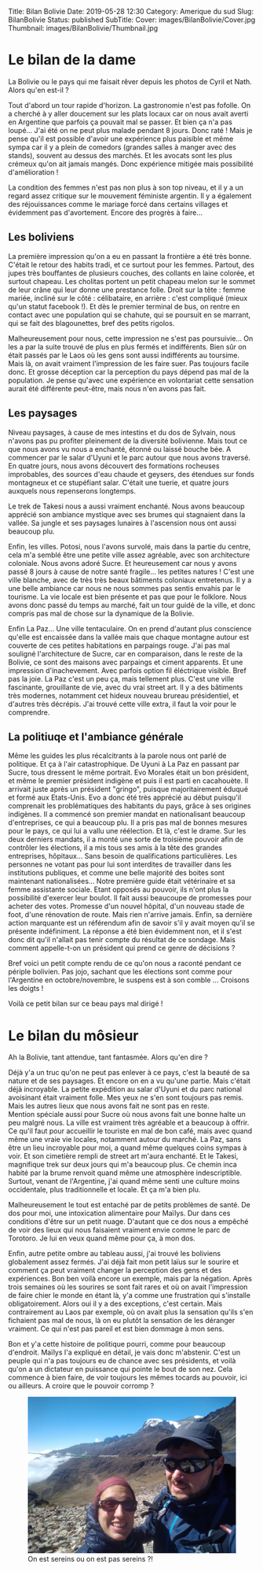 Title: Bilan Bolivie
Date: 2019-05-28 12:30
Category: Amerique du sud
Slug: BilanBolivie
Status: published
SubTitle: 
Cover: images/BilanBolivie/Cover.jpg
Thumbnail: images/BilanBolivie/Thumbnail.jpg

# Le bilan de la dame

La Bolivie ou le pays qui me faisait rêver depuis les photos de Cyril et Nath. Alors qu'en est-il ?

Tout d'abord un tour rapide d'horizon. La gastronomie n'est pas fofolle. On a cherché à y aller doucement sur les plats locaux car on nous avait averti en Argentine que parfois ça pouvait mal se passer. Et bien ça n'a pas loupé... J'ai été on ne peut plus malade pendant 8 jours. Donc raté ! Mais je pense qu'il est possible d'avoir une expérience plus paisible et même sympa car il y a plein de comedors (grandes salles à manger avec des stands), souvent au dessus des marchés. Et les avocats sont les plus crémeux qu'on ait jamais mangés. Donc expérience mitigée mais possibilité d'amélioration ! 

La condition des femmes n'est pas non plus à son top niveau, et il y a un regard assez critique sur le mouvement féministe argentin. Il y a également des réjouissances comme le mariage forcé dans certains villages et évidemment pas d'avortement. Encore des progrès à faire...

## Les boliviens 

La première impression qu'on a eu en passant la frontière a été très bonne. C'était le retour des habits tradi, et ce surtout pour les femmes. Partout, des jupes très bouffantes de plusieurs couches, des collants en laine colorée, et surtout chapeau. Les cholitas portent un petit chapeau melon sur le sommet de leur crâne qui leur donne une prestance folle. Droit sur la tête : femme mariée, incliné sur le côté : célibataire, en arrière : c'est compliqué (mieux qu'un statut facebook !). Et dès le premier terminal de bus, on rentre en contact avec une population qui se chahute, qui se poursuit en se marrant, qui se fait des blagounettes, bref des petits rigolos. 

Malheureusement pour nous, cette impression ne s'est pas poursuivie... On les a par la suite trouvé de plus en plus fermés et indifférents. Bien sûr on était passés par le Laos où les gens sont aussi indifférents au toursime. Mais là, on avait vraiment l'impression de les faire suer. Pas toujours facile donc. Et grosse déception car la perception du pays dépend pas mal de la population. Je pense qu'avec une expérience en volontariat cette sensation aurait été différente peut-être, mais nous n'en avons pas fait.

## Les paysages

Niveau paysages, à cause de mes intestins et du dos de Sylvain, nous n'avons pas pu profiter pleinement de la diversité bolivienne. Mais tout ce que nous avons vu nous a enchanté, étonné ou laissé bouche bée. A commencer par le salar d'Uyuni et le parc autour que nous avons traversé. En quatre jours, nous avons découvert des formations rocheuses improbables, des sources d'eau chaude et geysers, des étendues sur fonds montagneux et ce stupéfiant salar. C'était une tuerie, et quatre jours auxquels nous repenserons longtemps. 

Le trek de Takesi nous a aussi vraiment enchanté. Nous avons beaucoup apprécié son ambiance mystique avec ses brumes qui stagnaient dans la vallée. Sa jungle et ses paysages lunaires à l'ascension nous ont aussi beaucoup plu. 

Enfin, les villes. Potosi, nous l'avons survolé, mais dans la partie du centre, cela m'a semblé être une petite ville assez agréable, avec son architecture coloniale. Nous avons adoré Sucre. Et heureusement car nous y avons passé 8 jours à cause de notre santé fragile... les petites natures ! C'est une ville blanche, avec de très très beaux bâtiments coloniaux entretenus. Il y a une belle ambiance car nous ne nous sommes pas sentis envahis par le tourisme. La vie locale est bien présente et pas que pour le folklore. Nous avons donc passé du temps au marché, fait un tour guidé de la ville, et donc compris pas mal de chose sur la dynamique de la Bolivie.

Enfin La Paz... Une ville tentaculaire. On en prend d'autant plus conscience qu'elle est encaissée dans la vallée mais que chaque montagne autour est couverte de ces petites habitations en parpaings rouge. J'ai pas mal souligné l'architecture de Sucre, car en comparaison, dans le reste de la Bolivie, ce sont des maisons avec parpaings et ciment apparents. Et une impression d'inachevement. Avec parfois option fil éléctrique visible. Bref pas la joie. La Paz c'est un peu ça, mais tellement plus. C'est une ville fascinante, grouillante de vie, avec du vrai street art. Il y a des bâtiments très modernes, notamment cet hideux nouveau brureau présidentiel, et d'autres très décrépis. J'ai trouvé cette ville extra, il faut la voir pour le comprendre. 

## La politiuqe et l'ambiance générale

Même les guides les plus récalcitrants à la parole nous ont parlé de politique. Et ça à l'air catastrophique. De Uyuni à La Paz en passant par Sucre, tous dressent le même portrait. Evo Morales était un bon président, et même le premier président indigène et puis il est parti en cacahouète. Il arrivait juste après un président "gringo", puisque majoritairement éduqué et formé aux Etats-Unis. Evo a donc été très apprécié au début puisqu'il comprenait les problématiques des habitants du pays, grâce à ses origines indigènes. Il a commencé son premier mandat en nationalisant beaucoup d'entreprises, ce qui a beaucoup plu. Il a pris pas mal de bonnes mesures pour le pays, ce qui lui a vallu une réélection. Et là, c'est le drame. Sur les deux derniers mandats, il a monté une sorte de troisième pouvoir afin de contrôler les élections, il a mis tous ses amis à la tête des grandes entreprises, hôpitaux... Sans besoin de qualifications particulières. Les personnes ne votant pas pour lui sont interdites de travailler dans les institutions publiques, et comme une belle majorité des boites sont maintenant nationalisées... Notre première guide était vétérinaire et sa femme assistante sociale. Etant opposés au pouvoir, ils n'ont plus la possibilité d'exercer leur boulot. Il fait aussi beaucoupe de promesses pour acheter des votes. Promesse d'un nouvel hôpital, d'un nouveau stade de foot, d'une rénovation de route. Mais rien n'arrive jamais. Enfin, sa dernière action marquante est un référendum afin de savoir s'il y avait moyen qu'il se présente indéfiniment. La réponse a été bien évidemment non, et il s'est donc dit qu'il n'allait pas tenir compte du résultat de ce sondage. Mais comment appelle-t-on un président qui prend ce genre de décisions ? 

Bref voici un petit compte rendu de ce qu'on nous a raconté pendant ce périple bolivien. Pas jojo, sachant que les élections sont comme pour l'Argentine en octobre/novembre, le suspens est à son comble ... Croisons les doigts !

Voilà ce petit bilan sur ce beau pays mal dirigé !

# Le bilan du môsieur
Ah la Bolivie, tant attendue, tant fantasmée. Alors qu'en dire ?

Déjà y'a un truc qu'on ne peut pas enlever à ce pays, c'est la beauté de sa nature et de ses paysages. Et encore on en a vu qu'une partie. Mais c'était déjà incroyable. La petite expédition au salar d'Uyuni et du parc national avoisinant était vraiment folle. Mes yeux ne s'en sont toujours pas remis. Mais les autres lieux que nous avons fait ne sont pas en reste.  
Mention spéciale aussi pour Sucre où nous avons fait une bonne halte un peu malgré nous. La ville est vraiment très agréable et a beaucoup à offrir. Ce qu'il faut pour accueillir le touriste en mal de  bon café, mais avec quand même une vraie vie locales, notamment autour du marché.
La Paz, sans être un lieu incroyable pour moi, a quand même quelques coins sympas à voir. Et son cimetière rempli de street art m'aura enchanté.
Et le Takesi, magnifique trek sur deux jours qui m'a beaucoup plus. Ce chemin inca habité par la brume renvoit quand même une atmosphère indescriptible.
Surtout, venant de l'Argentine, j'ai quand même senti une culture moins occidentale, plus traditionnelle et locale. Et ça m'a bien plu.

Malheureusement le tout est entaché par de petits problèmes de santé. De dos pour moi, une intoxication alimentaire pour Maïlys. Dur dans ces conditions d'être sur un petit nuage. D'autant que ce dos nous a empêché de voir des lieux qui nous faisaient vraiment envie comme le parc de Torotoro. Je lui en veux quand même pour ça, à mon dos.

Enfin, autre petite ombre au tableau aussi, j'ai trouvé les boliviens globalement assez fermés. J'ai déjà fait mon petit laïus sur le sourire et comment ça peut vraiment changer la perception des gens et des expériences. Bon ben voilà encore un exemple, mais par la négation. Après trois semaines où les sourires se sont fait rares et où on avait l'impression de faire chier le monde en étant là, y'a comme une frustration qui s'installe obligatoirement. Alors oui il y a des exceptions, c'est certain. Mais contrairement au Laos par exemple, où on avait plus la sensation qu'ils s'en fichaient pas mal de nous, là on eu plutôt la sensation de les déranger vraiment. Ce qui n'est pas pareil et est bien dommage à mon sens.

Bon et y'a cette histoire de politique pourri, comme pour beaucoup d'endroit. Maïlys l'a expliqué en détail, je vais donc m'abstenir. C'est un peuple qui n'a pas toujours eu de chance avec ses présidents, et voilà qu'on a un dictateur en puissance qui pointe le bout de son nez. Cela commence à bien faire, de voir toujours les mêmes tocards au pouvoir, ici ou ailleurs. A croire que le pouvoir corromp ? 

<figure>
    <img src="images/BilanBolivie/tof.jpg">
    <figcaption>On est sereins ou on est pas sereins ?!</figcaption>
</figure>